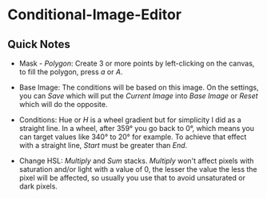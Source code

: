 # Conditional-Image-Editor

## Quick Notes

- Mask - *Polygon*: Create 3 or more points by left-clicking on the canvas, to fill the polygon, press *a* or *A*.
  
- Base Image:  The conditions will be based on this image. On the settings, you can *Save* which will put the *Current Image* into *Base Image* or *Reset* which will do the opposite.

- Conditions: Hue or *H* is a wheel gradient but for simplicity I did as a straight line. In a wheel, after 359° you go back to 0°, which means you can target values like 340° to 20° for example. To achieve that effect with a straight line, *Start* must be greater than *End*.

- Change HSL: *Multiply* and *Sum* stacks. *Multiply* won't affect pixels with saturation and/or light with a value of 0, the lesser the value the less the pixel will be affected, so usually you use that to avoid unsaturated or dark pixels.
